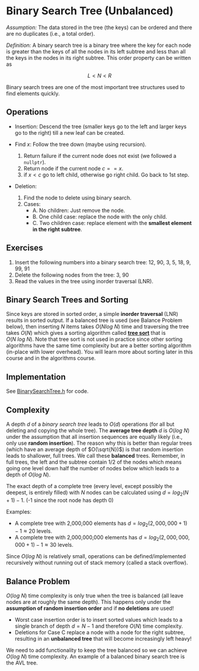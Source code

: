 # Binary Search Tree (Unbalanced)

_Assumption:_ The data stored in the tree (the keys) can be ordered and there are no duplicates (i.e., a total order).

_Definition:_ A binary search tree is a binary tree where the key for each node is greater than the keys of all the nodes in its left subtree and less than all the keys in the nodes in its right subtree.
    This order property can be written as 
    
$$L < N < R$$

Binary search trees are one of the most important tree structures used to find elements quickly.


## Operations
* Insertion: Descend the tree (smaller keys go to the left and larger keys go to the right) till a new leaf can be created.

* Find $x$: Follow the tree down (maybe using recursion).
    1. Return failure if the current node does not exist (we followed a `nullptr`).
    2. Return node if the current node $c == x$.
    3. if $x < c$ go to left child, otherwise go right child. Go back to 1st step. 

* Deletion: 
    1. Find the node to delete using binary search.
    2. Cases:
        - A. No children: Just remove the node.
        - B. One child case: replace the node with the only child.
        - C. Two children case: replace element with the **smallest element in
            the right subtree**.


## Exercises 
1. Insert the following numbers into a binary search tree: 12, 90, 3, 5, 18, 9, 99, 91
2. Delete the following nodes from the tree: 3, 90
3. Read the values in the tree using inorder traversal (LNR).


## Binary Search Trees and Sorting
Since keys are stored in sorted order, a simple **inorder traversal** (LNR) results in sorted output.
If a balanced tree is used (see Balance Problem below), then inserting $N$ items takes $O(N log\ N)$ time and traversing 
the tree takes $O(N)$ which gives a sorting algorithm called [**tree sort**](https://en.wikipedia.org/wiki/Tree_sort) that is $O(N\ log\ N)$. Note that tree sort is not used in practice since other sorting algorithms 
have the same time complexity but are a better sorting algorithm (in-place with lower overhead). You will learn more about sorting later in this course and in the algorithms course.

## Implementation
See [BinarySearchTree.h](BinarySearchTree.h) for code.


## Complexity 
A depth $d$ of a _binary search tree_ leads to $O(d)$ operations (for all but deleting and copying the whole tree). The **average tree depth** $d$ is $O(log\ N)$ under the
assumption that all insertion sequences are equally likely (i.e., only use **random insertion**). 
The reason why this is better than regular trees (which have an average depth of $O(\sqrt{N})$) is that 
random insertion leads to shallower, full trees. We call these **balanced** trees.
Remember, in full trees, the left and the subtree contain 1/2 of the nodes which means
going one level down half the number of nodes below which leads to a depth of $O(log\ N)$.

The exact depth of a complete tree (every level, except possibly the deepest, is entirely filled) with $N$ nodes can be calculated using $d = log_2(N + 1) - 1$. (-1 since the root node has depth 0)

Examples: 
* A complete tree with 2,000,000 elements has $d = log_2(2,000,000 + 1) - 1 \approx 20$ levels.
* A complete tree with 2,000,000,000 elements has $d = log_2(2,000,000,000 + 1) - 1 \approx 30$ levels.

Since $O(log\ N)$ is relatively small, operations can be defined/implemented recursively without running out of stack memory (called a stack overflow).


## Balance Problem
$O(log\ N)$ time complexity is only true 
when the tree is balanced (all leave nodes are at roughly the same depth). This happens only
under the **assumption of random insertion order** and if **no deletions** are used! 

* Worst case insertion order is to insert sorted values which leads to a single branch of depth $d = N - 1$ and therefore
 $O(N)$ time complexity.
* Deletions for Case C replace a node with a node for the right subtree, resulting in an **unbalanced tree** that 
  will become increasingly left heavy!

We need to add functionality to keep the tree balanced so we can achieve $O(log\ N)$ time complexity. An example of a
balanced binary search tree is the AVL tree.


